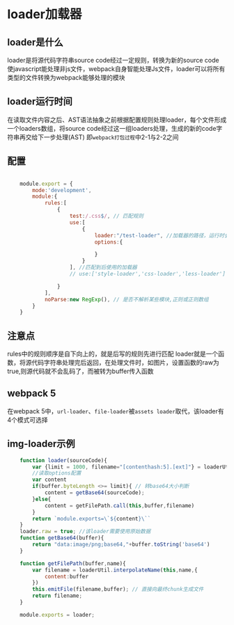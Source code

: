 # loader加载器

## loader是什么

loader是将源代码字符串source code经过一定规则，转换为新的source code
使javascript能处理非js文件，webpack自身智能处理Js文件，loader可以将所有类型的文件转换为webpack能够处理的模块

## loader运行时间

在读取文件内容之后、AST语法抽象之前根据配置规则处理loader，每个文件形成一个loaders数组，将source code经过这一组loaders处理，生成的新的code字符串再交给下一步处理(AST)
即`webpack打包过程`中2-1与2-2之间

## 配置

```javascript

    module.export = {
        mode:'development',
        module:{
            rules:[
                {
                    test:/.css$/, // 匹配规则
                    use:[
                        {
                            loader:"/test-loader", //加载器的路径，运行时会被转为 `require(路径)`
                            options:{

                            }
                        }
                    ], //匹配到后使用的加载器
                    // use:['style-loader','css-loader','less-loader'] ,//另一种写法

                }
            ],
            noParse:new RegExp(), // 是否不解析某些模块,正则或正则数组
        }
    }
```

## 注意点

rules中的规则顺序是自下向上的，就是后写的规则先进行匹配
loader就是一个函数，将源代码字符串处理完后返回，在处理文件时，如图片，设置函数的raw为true,则源代码就不会乱码了，而被转为buffer传入函数

## webpack 5

在webpack 5中，`url-loader`、`file-loader`被`assets loader`取代，该loader有4个模式可选择

## img-loader示例

```javascript
    function loader(sourceCode){
        var {limit = 1000, filename="[contenthash:5].[ext]"} = loaderUtil.getOptions(this);
        //读取options配置
        var content
        if(buffer.byteLength <>= limit){ // 转base64大小判断
            content = getBase64(sourceCode);
        }else{
            content = getFilePath.call(this,buffer,filename)
        }
        return `module.exports=\`${content}\``
    }
    loader.raw = true; //该loader需要使用原始数据
    function getBase64(buffer){
        return "data:image/png;base64,"+buffer.toString('base64')
    }

    function getFilePath(buffer,name){
        var filename = loaderUtil.interpolateName(this,name,{
            content:buffer
        })
        this.emitFile(filename,buffer); // 直接向最终chunk生成文件
        return filename;
    }

    module.exports = loader;
```